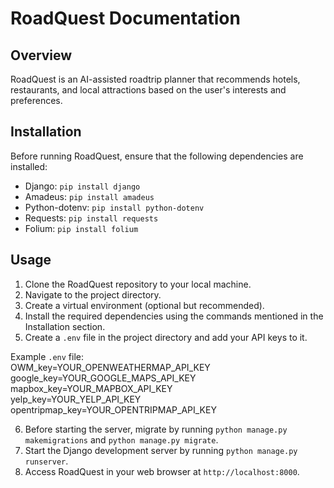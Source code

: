 # RoadQuest Documentation

## Overview

RoadQuest is an AI-assisted roadtrip planner that recommends hotels, restaurants, and local attractions based on the user's interests and preferences.

## Installation

Before running RoadQuest, ensure that the following dependencies are installed:

- Django: `pip install django`
- Amadeus: `pip install amadeus`
- Python-dotenv: `pip install python-dotenv`
- Requests: `pip install requests`
- Folium: `pip install folium`

## Usage

1. Clone the RoadQuest repository to your local machine.
2. Navigate to the project directory.
3. Create a virtual environment (optional but recommended).
4. Install the required dependencies using the commands mentioned in the Installation section.
5. Create a `.env` file in the project directory and add your API keys to it.

Example `.env` file: <br />
OWM_key=YOUR_OPENWEATHERMAP_API_KEY <br />
google_key=YOUR_GOOGLE_MAPS_API_KEY <br />
mapbox_key=YOUR_MAPBOX_API_KEY <br />
yelp_key=YOUR_YELP_API_KEY <br />
opentripmap_key=YOUR_OPENTRIPMAP_API_KEY

6. Before starting the server, migrate by running `python manage.py makemigrations` and `python manage.py migrate`.
7. Start the Django development server by running `python manage.py runserver`.
8. Access RoadQuest in your web browser at `http://localhost:8000`.
